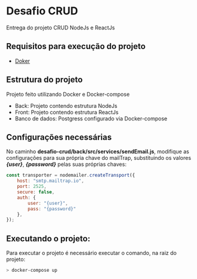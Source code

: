 # Desafio CRUD

Entrega do projeto CRUD NodeJs e ReactJs

## Requisitos para execução do projeto

- [Doker](https://www.docker.com/)
## Estrutura do projeto

Projeto feito utilizando Docker e Docker-compose

- Back: Projeto contendo estrutura NodeJs
- Front: Projeto contendo estrutura ReactJs
- Banco de dados: Postgress configurado via Docker-compose

## Configurações necessárias

No caminho **desafio-crud/back/src/services/sendEmail.js**, modifique as configurações para sua própria chave do mailTrap, substituindo os valores ***{user}***, ***{password}*** pelas suas próprias chaves:


```js
const transporter = nodemailer.createTransport({
    host: "smtp.mailtrap.io",
    port: 2525,
    secure: false,
    auth: {
        user: "{user}",
        pass: "{password}"
    },
});
```

## Executando o projeto:

Para executar o projeto é necessário executar o comando, na raiz do projeto:

```bash
> docker-compose up
```